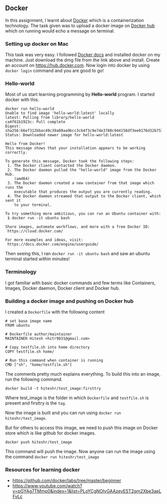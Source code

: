 ## Docker 

In this assignment, I learnt about [Docker](https://www.docker.com) which is a containerization technology. The task given was to upload a docker image on [Docker hub](https://hub.docker.com) which on running would echo a message on terminal.

### Setting up docker on Mac

This task was very easy. I followed [Docker docs](https://docs.docker.com/docker-for-mac/) and installed docker on my machine. Just download the dmg file from the link above and install. Create an account on https://hub.docker.com. Now login into docker by using `docker login` command and you are good to go!

### Hello-world

Most of us start learning programming by **Hello-world** program. I started docker with this.

``` 
docker run hello-world
Unable to find image 'hello-world:latest' locally
latest: Pulling from library/hello-world
ca4f61b1923c: Pull complete 
Digest: sha256:66ef312bbac49c39a89aa9bcc3cb4f3c9e7de3788c944158df3ee0176d32b751
Status: Downloaded newer image for hello-world:latest

Hello from Docker!
This message shows that your installation appears to be working correctly.

To generate this message, Docker took the following steps:
 1. The Docker client contacted the Docker daemon.
 2. The Docker daemon pulled the "hello-world" image from the Docker Hub.
    (amd64)
 3. The Docker daemon created a new container from that image which runs the
    executable that produces the output you are currently reading.
 4. The Docker daemon streamed that output to the Docker client, which sent it
    to your terminal.

To try something more ambitious, you can run an Ubuntu container with:
 $ docker run -it ubuntu bash

Share images, automate workflows, and more with a free Docker ID:
 https://cloud.docker.com/

For more examples and ideas, visit:
 https://docs.docker.com/engine/userguide/
```

Then seeing this, I ran `docker run -it ubuntu bash` and saw an ubuntu terminal started within minutes! 

### Terminology 

I got familiar with basic docker commands and few terms like Containers, Images, Docker daemon, Docker client and Docker hub.

### Building a docker image and pushing on Docker hub

I created a `Dockerfile` with the following content

```
# set base image name
FROM ubuntu

# Dockerfile author/maintainer
MAINTAINER Hitesh <hitr9831@gmail.com>

# Copy testfile.sh into home directory
COPY testfile.sh home/

# Run this command when container is running
CMD ["sh", "home/testfile.sh"]

```
The comments pretty much explains everything. 
To build this into an image, run the following command. 
```
docker build -t hiteshr/test_image:firsttry
```
Where test_image is the folder in which `Dockerfile` and `testfile.sh` is present and firsttry is the `tag`.

Now the image is built and you can run using `docker run hiteshr/test_image`.

But for others to access this image, we need to push this image on Docker store which is like github for docker images. 

```
docker push hiteshr/test_image
```

This command will push the image. 
Now anyone can run the image using the command `docker run hiteshr/test_image`

### Resources for learning docker

* https://github.com/docker/labs/tree/master/beginner
* https://www.youtube.com/watch?v=pGYAg7TMmp0&index=1&list=PLoYCgNOIyGAAzevEST2qm2Xbe3aeLFvLc

